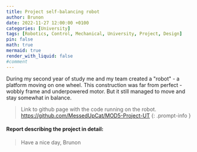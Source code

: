 ```yaml
---
title: Project self-balancing robot
author: Brunon
date: 2022-11-27 12:00:00 +0100
categories: [University]
tags: [Robotics, Control, Mechanical, University, Project, Design]
pin: false
math: true
mermaid: true
render_with_liquid: false
#comment
---
```


During my second year of study me and my team created a "robot" - a platform moving on one wheel. This construction was far from perfect - wobbly frame and underpowered motor. But it still managed to move and stay somewhat in balance. 
> Link to github page with the code running on the robot. <https://github.com/MessedUpCat/MOD5-Project-UT>
{: .prompt-info }

#### Report describing the project in detail:
<object data="/assets/2022-11-27-Project-self-balacing-robot/Mod5.pdf" width="792" height="589" type='application/pdf'> </object>





> Have a nice day, Brunon